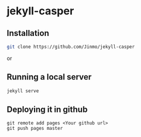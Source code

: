 # jekyll-casper

## Installation

```sh
git clone https://github.com/Jinmo/jekyll-casper
```

or

## Running a local server

```sh
jekyll serve
```

## Deploying it in github

```
git remote add pages <Your github url>
git push pages master
```
